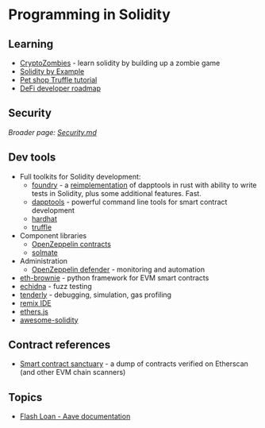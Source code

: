 Programming in Solidity
========================

## Learning
* [CryptoZombies](https://cryptozombies.io/) - learn solidity by building up a zombie game
* [Solidity by Example](https://solidity-by-example.org/)
* [Pet shop Truffle tutorial](https://www.trufflesuite.com/tutorial)
* [DeFi developer roadmap](https://github.com/OffcierCia/DeFi-Developer-Road-Map)

## Security
_Broader page: [Security.md](Security.md)_

## Dev tools
* Full toolkits for Solidity development:
  * [foundry](https://github.com/gakonst/foundry) - a [reimplementation](https://www.paradigm.xyz/2021/12/introducing-the-foundry-ethereum-development-toolbox/) of dapptools in rust with ability to write tests in Solidity, plus some additional features.  Fast.
  * [dapptools](https://dapp.tools/) - powerful command line tools for smart contract development
  * [hardhat](https://hardhat.org/)
  * [truffle](https://trufflesuite.com/)
* Component libraries
  * [OpenZeppelin contracts](https://openzeppelin.com/contracts)
  * [solmate](https://github.com/rari-capital/solmate)
* Administration
  * [OpenZeppelin defender](https://openzeppelin.com/defender/) - monitoring and automation
* [eth-brownie](https://github.com/eth-brownie/brownie) - python framework for EVM smart contracts
* [echidna](https://github.com/crytic/echidna) - fuzz testing
* [tenderly](https://tenderly.co/) - debugging, simulation, gas profiling
* [remix IDE](https://remix-project.org/)
* [ethers.js](https://docs.ethers.io/v5/)
* [awesome-solidity](https://github.com/bkrem/awesome-solidity)

## Contract references
* [Smart contract sanctuary](https://github.com/tintinweb/smart-contract-sanctuary) -
  a dump of contracts verified on Etherscan (and other EVM chain scanners)

## Topics
* [Flash Loan - Aave documentation](https://docs.aave.com/developers/guides/flash-loans)

